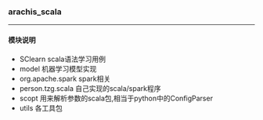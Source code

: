 ### arachis_scala
---------
#### 模块说明
- SClearn scala语法学习用例
- model 机器学习模型实现
- org.apache.spark  spark相关
- person.tzg.scala 自己实现的scala/spark程序
- scopt 用来解析参数的scala包,相当于python中的ConfigParser
- utils 各工具包






